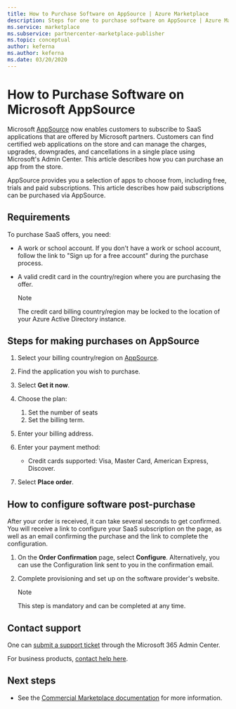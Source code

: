 ```yaml
---
title: How to Purchase Software on AppSource | Azure Marketplace
description: Steps for one to purchase software on AppSource | Azure Marketplace. 
ms.service: marketplace 
ms.subservice: partnercenter-marketplace-publisher
ms.topic: conceptual
author: keferna
ms.author: keferna
ms.date: 03/20/2020
---
```


# How to Purchase Software on Microsoft AppSource

Microsoft [AppSource](https://appsource.microsoft.com/) now enables customers to subscribe to SaaS applications that are offered by Microsoft partners. Customers can find certified web applications on the store and can manage the charges, upgrades, downgrades, and cancellations in a single place using Microsoft's Admin Center. This article describes how you can purchase an app from the store.

AppSource provides you a selection of apps to choose from, including free, trials and paid subscriptions. This article describes how paid subscriptions can be purchased via AppSource.

## Requirements

To purchase SaaS offers, you need:

- A work or school account. If you don't have a work or school account, follow the link to "Sign up for a free account" during the purchase process.

- A valid credit card in the country/region where you are purchasing the offer.

    > [!Note]
    > The credit card billing country/region may be locked to the location of your Azure Active Directory instance.

## Steps for making purchases on AppSource

1. Select your billing country/region on [AppSource](https://appsource.microsoft.com/).
1. Find the application you wish to purchase.
1. Select **Get it now**.
1. Choose the plan:

    1. Set the number of seats
    1. Set the billing term.
    
1. Enter your billing address.
1. Enter your payment method:
    * Credit cards supported: Visa, Master Card, American Express, Discover.
    
1. Select **Place order**.

## How to configure software post-purchase

After your order is received, it can take several seconds to get confirmed. You will receive a link to configure your SaaS subscription on the page, as well as an email confirming the purchase and the link to complete the configuration.

1. On the **Order Confirmation** page, select **Configure**. Alternatively, you can use the Configuration link sent to you in the confirmation email.
1. Complete provisioning and set up on the software provider's website.

    > [!Note]
    > This step is mandatory and can be completed at any time.

## Contact support

One can [submit a support ticket](https://admin.microsoft.com/Adminportal/Home?source=applauncher#/homepage) through the Microsoft 365 Admin Center.

For business products, [contact help here](https://docs.microsoft.com/office365/admin/contact-support-for-business-products?view=o365-worldwide&tabs=phone).

## Next steps

- See the [Commercial Marketplace documentation](partner-center-portal/commercial-marketplace-overview.md) for more information.
